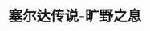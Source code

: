 # 塞尔达传说-旷野之息

<ImgView title="塞尔达传说-旷野之息" url="https://3.z.wiki/autoupload/20240305/HUog.720X1280-IMG_1610.PNG" />

